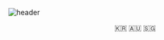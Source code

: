 ![header](https://capsule-render.vercel.app/api?type=soft&color=auto&height=150&section=header&text=WonseokPark&fontSize=70&animation=twinkling)

<p align="center">🇰🇷 🇦🇺 🇸🇬</p>

